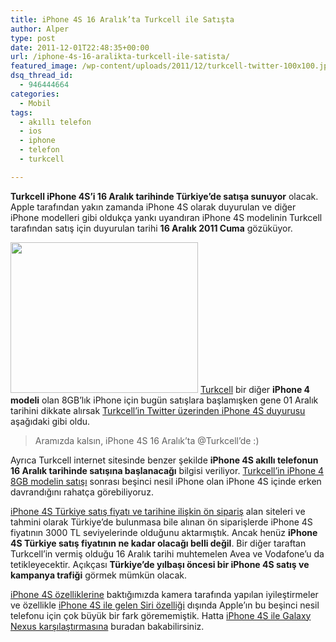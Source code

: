 ```yaml
---
title: iPhone 4S 16 Aralık’ta Turkcell ile Satışta
author: Alper
type: post
date: 2011-12-01T22:48:35+00:00
url: /iphone-4s-16-aralikta-turkcell-ile-satista/
featured_image: /wp-content/uploads/2011/12/turkcell-twitter-100x100.jpg
dsq_thread_id:
  - 946444664
categories:
  - Mobil
tags:
  - akıllı telefon
  - ios
  - iphone
  - telefon
  - turkcell

---
```

**Turkcell iPhone 4S&#8217;i 16 Aralık tarihinde Türkiye&#8217;de satışa sunuyor** olacak. Apple tarafından yakın zamanda iPhone 4S olarak duyurulan ve diğer iPhone modelleri gibi oldukça yankı uyandıran iPhone 4S modelinin Turkcell tarafından satış için duyurulan tarihi **16 Aralık 2011 Cuma** gözüküyor.

<img class="alignright size-full wp-image-7242" title="turkcell-twitter" src="https://www.murekkep.org/wp-content/uploads/2011/12/turkcell-twitter.jpg" alt="" width="300" height="241" /> <a href="http://www.turkcell.com.tr" target="_blank">Turkcell</a> bir diğer **iPhone 4 modeli** olan 8GB&#8217;lık iPhone için bugün satışlara başlamışken gene 01 Aralık tarihini dikkate alırsak <a title="Turkcell Twitter" href="http://twitter.com/#%21/Turkcell/status/142312925019906048" target="_blank">Turkcell&#8217;in Twitter üzerinden iPhone 4S duyurusu</a> aşağıdaki gibi oldu.

> Aramızda kalsın, iPhone 4S 16 Aralık&#8217;ta @Turkcell&#8217;de :)

Ayrıca Turkcell internet sitesinde benzer şekilde **iPhone 4S akıllı telefonun 16 Aralık tarihinde satışına başlanacağı** bilgisi veriliyor. [Turkcell&#8217;in iPhone 4 8GB modelin satışı][1] sonrası beşinci nesil iPhone olan iPhone 4S içinde erken davrandığını rahatça görebiliyoruz.

[iPhone 4S Türkiye satış fiyatı ve tarihine ilişkin ön sipariş][2] alan siteleri ve tahmini olarak Türkiye&#8217;de bulunmasa bile alınan ön siparişlerde iPhone 4S fiyatının 3000 TL seviyelerinde olduğunu aktarmıştık. Ancak henüz **iPhone 4S Türkiye satış fiyatının ne kadar olacağı belli değil**. Bir diğer taraftan Turkcell&#8217;in vermiş olduğu 16 Aralık tarihi muhtemelen Avea ve Vodafone&#8217;u da tetikleyecektir. Açıkçası **Türkiye&#8217;de yılbaşı öncesi bir iPhone 4S satış ve kampanya trafiği** görmek mümkün olacak.

[iPhone 4S özelliklerine][3] baktığımızda kamera tarafında yapılan iyileştirmeler ve özellikle [iPhone 4S ile gelen Siri özelliği][4] dışında Apple&#8217;ın bu beşinci nesil telefonu için çok büyük bir fark görememiştik. Hatta [iPhone 4S ile Galaxy Nexus karşılaştırmasına][5] buradan bakabilirsiniz.

 [1]: https://www.murekkep.org/iphone-4-8gb-modeli-turkcell-ile-satista-7224 "Turkcell iPhone 4 8GB Satışı"
 [2]: https://www.murekkep.org/iphone-4s-turkiye-satis-fiyati-ve-tarihi-on-siparis-6963 "iPhone 4s satış fiyatı ön sipariş"
 [3]: https://www.murekkep.org/iphone-4s-ozellikleri-6921 "iPhone 4s özellikleri"
 [4]: https://www.murekkep.org/apple-iphone-4s-siri-nedir-ne-ise-yarar-ve-nasil-kullanilir-7100 "iPhone 4S Siri"
 [5]: https://www.murekkep.org/iphone-4s-vs-galaxy-nexus-karsilastirmasi-6931 "iPhone 4S vs Galaxy Nexus"